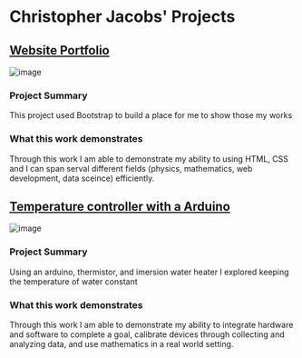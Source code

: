 # Christopher Jacobs' Projects

## [Website Portfolio](https://jacobsc050.github.io/website-portfolio/)

![image](https://github.com/jacobsc050/portfolio/blob/main/my_picture.png)

### Project Summary

This project used Bootstrap to build a place for me to show those my works

### What this work demonstrates

Through this work I am able to demonstrate my ability to using HTML, CSS and I can span serval different fields (physics, mathematics, web development, data sceince) efficiently.


## [Temperature controller with a Arduino](https://github.com/jacobsc050/temperature-controller-arduino)

![image](https://github.com/jacobsc050/portfolio/blob/main/my_picture.png)

### Project Summary

Using an arduino, thermistor, and imersion water heater I explored keeping the temperature of water constant

### What this work demonstrates

Through this work I am able to demonstrate my ability to integrate hardware and software to complete a goal, calibrate devices through collecting and analyzing data, and use mathematics in a real world setting.  
